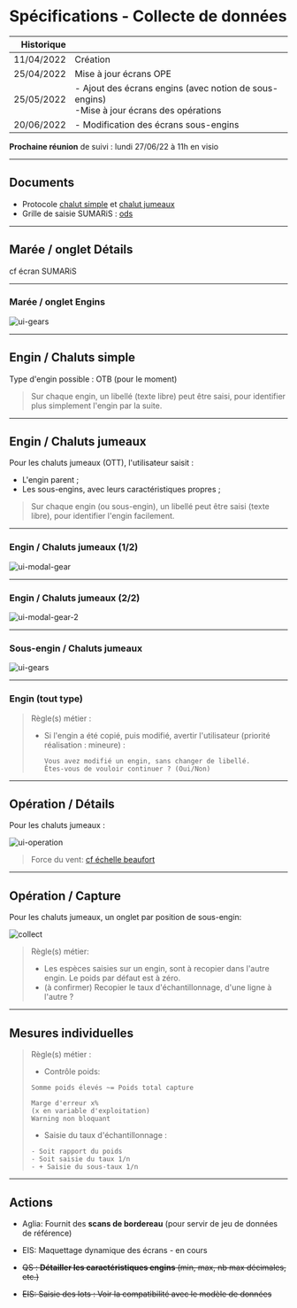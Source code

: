 # Spécifications - Collecte de données


| Historique |                                                                                                |
|-----------:|------------------------------------------------------------------------------------------------|
| 11/04/2022 | Création                                                                                       |
| 25/04/2022 | Mise à jour écrans OPE                                                                         |
| 25/05/2022 | - Ajout des écrans engins (avec notion de sous-engins)<br/>-Mise à jour écrans des opérations  |
| 20/06/2022 | - Modification des écrans sous-engins                                                          |

**Prochaine réunion** de suivi : lundi 27/06/22 à 11h en visio

---

## Documents

- Protocole [chalut simple]() et [chalut jumeaux]()  
- Grille de saisie SUMARiS : [ods](/projects/apase/doc/apase-doc-grille_saisie_sumaris-v1.1.ods)

---

## Marée / onglet Détails

cf écran SUMARiS

---

### Marée / onglet Engins
![ui-gears](/projects/apase/spe/gears-table.svg)

---

## Engin / Chaluts simple

Type d'engin possible : OTB (pour le moment)

> Sur chaque engin, un libellé (texte libre) peut être saisi, pour identifier plus simplement l'engin par la suite.

---

## Engin / Chaluts jumeaux

Pour les chaluts jumeaux (OTT), l'utilisateur saisit :
- L'engin parent ;
- Les sous-engins, avec leurs caractéristiques propres ;

> Sur chaque engin (ou sous-engin), un libellé peut être saisi (texte libre), pour identifier l'engin facilement.

---

### Engin / Chaluts jumeaux (1/2)

![ui-modal-gear](/projects/apase/spe/gear-parent.svg)


---

### Engin / Chaluts jumeaux (2/2)

![ui-modal-gear-2](/projects/apase/spe/gear-parent-tab2.svg)

---


### Sous-engin / Chaluts jumeaux

![ui-gears](/projects/apase/spe/gear-child.svg)

---

### Engin (tout type)

> Règle(s) métier :
> - Si l'engin a été copié, puis modifié, avertir l'utilisateur (priorité réalisation : mineure) :
>
>   ```text
>   Vous avez modifié un engin, sans changer de libellé.
>   Êtes-vous de vouloir continuer ? (Oui/Non)
>   ```

---
## Opération / Détails

Pour les chaluts jumeaux :

![ui-operation](/projects/apase/spe/operation.svg)

> Force du vent: [cf échelle beaufort](https://files.meteofrance.com/files/glossaire/FR/glossaire/designation/510_curieux_view.html)

 
---

## Opération / Capture

Pour les chaluts jumeaux, un onglet par position de sous-engin:

![collect](/projects/apase/spe/batch-tabs.svg)

> Règle(s) métier:
> - Les espèces saisies sur un engin, sont à recopier dans l'autre engin.
>   Le poids par défaut est à zéro. 
> - (à confirmer) Recopier le taux d'échantillonnage, d'une ligne à l'autre ?

---

## Mesures individuelles

> Règle(s) métier :
> - Contrôle poids:
>
> ```text
> Somme poids élevés ~= Poids total capture
> 
> Marge d'erreur x% 
> (x en variable d'exploitation)
> Warning non bloquant  
> ```
> - Saisie du taux d'échantillonnage :
> 
> ```text
> - Soit rapport du poids
> - Soit saisie du taux 1/n
> - + Saisie du sous-taux 1/n
> ```


---
## Actions

- Aglia: Fournit des **scans de bordereau** (pour servir de jeu de données de référence)  
- EIS: Maquettage dynamique des écrans - en cours

- ~~QS : **Détailler les caractéristiques engins** (min, max, nb max décimales, etc.)~~
- ~~EIS: Saisie des lots : Voir la compatibilité avec le modèle de données~~
